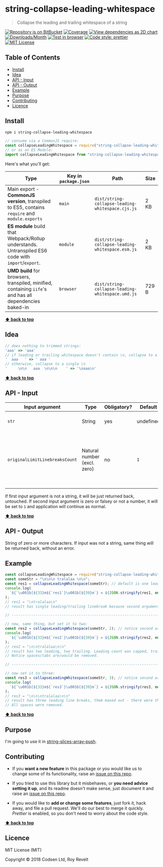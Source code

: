 # string-collapse-leading-whitespace

> Collapse the leading and trailing whitespace of a string

[![Repository is on BitBucket][bitbucket-img]][bitbucket-url]
[![Coverage][cov-img]][cov-url]
[![View dependencies as 2D chart][deps2d-img]][deps2d-url]
[![Downloads/Month][downloads-img]][downloads-url]
[![Test in browser][runkit-img]][runkit-url]
[![Code style: prettier][prettier-img]][prettier-url]
[![MIT License][license-img]][license-url]

## Table of Contents

- [Install](#markdown-header-install)
- [Idea](#markdown-header-idea)
- [API - Input](#markdown-header-api-input)
- [API - Output](#markdown-header-api-output)
- [Example](#markdown-header-example)
- [Purpose](#markdown-header-purpose)
- [Contributing](#markdown-header-contributing)
- [Licence](#markdown-header-licence)

## Install

```bash
npm i string-collapse-leading-whitespace
```

```js
// consume via a CommonJS require:
const collapseLeadingWhitespace = require("string-collapse-leading-whitespace");
// or as an ES Module:
import collapseLeadingWhitespace from "string-collapse-leading-whitespace";
```

Here's what you'll get:

| Type                                                                                                    | Key in `package.json` | Path                                             | Size  |
| ------------------------------------------------------------------------------------------------------- | --------------------- | ------------------------------------------------ | ----- |
| Main export - **CommonJS version**, transpiled to ES5, contains `require` and `module.exports`          | `main`                | `dist/string-collapse-leading-whitespace.cjs.js` | 2 KB  |
| **ES module** build that Webpack/Rollup understands. Untranspiled ES6 code with `import`/`export`.      | `module`              | `dist/string-collapse-leading-whitespace.esm.js` | 2 KB  |
| **UMD build** for browsers, transpiled, minified, containing `iife`'s and has all dependencies baked-in | `browser`             | `dist/string-collapse-leading-whitespace.umd.js` | 729 B |

**[⬆ back to top](#markdown-header-string-collapse-leading-whitespace)**

## Idea

```js
// does nothing to trimmed strings:
'aaa' => 'aaa'
// if leading or trailing whitespace doesn't contain \n, collapse to a single space
'  aaa   ' => ' aaa '
// otherwise, collapse to a single \n
'     \n\n   aaa  \n\n\n    ' => '\naaa\n'
```

**[⬆ back to top](#markdown-header-string-collapse-leading-whitespace)**

## API - Input

| Input argument                 | Type                        | Obligatory? | Default   | Description                                                                            |
| ------------------------------ | --------------------------- | ----------- | --------- | -------------------------------------------------------------------------------------- |
| `str`                          | String                      | yes         | undefined | Source string to work on                                                               |
| `originalLimitLinebreaksCount` | Natural number (excl. zero) | no          | `1`       | Maximum line breaks that will be put when leading or trailing whitespace contains any. |

If first input argument is not a string, it will be just returned back, untouched.
If second input argument is zero or falsey or not a number, it will be set to `1` and application will continue as normal.

**[⬆ back to top](#markdown-header-string-collapse-leading-whitespace)**

## API - Output

String of zero or more characters. If input was not a string, same thing will be returned back, without an error.

## Example

```js
const collapseLeadingWhitespace = require("string-collapse-leading-whitespace");
const someStr = "\n\n\n tralalaa \n\n";
const res1 = collapseLeadingWhitespace(someStr); // default is one leading/trailing line break
console.log(
  `${`\u001b[${33}m${`res1`}\u001b[${39}m`} = ${JSON.stringify(res1, null, 4)}`
);
// res1 = "\ntralalaa\n"
// result has single leading/trailing linebreak because second argument's default is 1.

// -----------------------------------------------------------------------------

// now, same thing, but set it to two:
const res2 = collapseLeadingWhitespace(someStr, 2); // notice second arg set
console.log(
  `${`\u001b[${33}m${`res2`}\u001b[${39}m`} = ${JSON.stringify(res2, null, 4)}`
);
// res2 = "\n\ntralalaa\n\n"
// result has two leading, two trailing. Leading count was capped, trailing reached max anyway. There were two only leading line breaks.
// Notice spaces/tabs are/would be removed.

// -----------------------------------------------------------------------------

// now set it to three:
const res3 = collapseLeadingWhitespace(someStr, 3); // notice second arg set
console.log(
  `${`\u001b[${33}m${`res3`}\u001b[${39}m`} = ${JSON.stringify(res3, null, 4)}`
);
// res3 = "\n\n\ntralalaa\n\n"
// result has three leading line breaks, them maxed out - there were three. There were two trailing linebreaks, allowance was for three. End result - two trailing linebreaks.
// All spaces were removed.
```

**[⬆ back to top](#markdown-header-string-collapse-leading-whitespace)**

## Purpose

I'm going to use it in [string-slices-array-push](https://bitbucket.org/codsen/string-slices-array-push).

## Contributing

- If you **want a new feature** in this package or you would like us to change some of its functionality, raise an [issue on this repo](https://bitbucket.org/codsen/string-collapse-leading-whitespace/issues/new).

- If you tried to use this library but it misbehaves, or **you need advice setting it up**, and its readme doesn't make sense, just document it and raise an [issue on this repo](https://bitbucket.org/codsen/string-collapse-leading-whitespace/issues/new).

- If you would like to **add or change some features**, just fork it, hack away, and file a pull request. We'll do our best to merge it quickly. _Prettier_ is enabled, so you don't need to worry about the code style.

**[⬆ back to top](#markdown-header-string-collapse-leading-whitespace)**

## Licence

MIT License (MIT)

Copyright © 2018 Codsen Ltd, Roy Revelt

[node-img]: https://img.shields.io/node/v/string-collapse-leading-whitespace.svg?style=flat-square&label=works%20on%20node
[node-url]: https://www.npmjs.com/package/string-collapse-leading-whitespace
[bitbucket-img]: https://img.shields.io/badge/repo-on%20BitBucket-brightgreen.svg?style=flat-square
[bitbucket-url]: https://bitbucket.org/codsen/string-collapse-leading-whitespace
[cov-img]: https://coveralls.io/repos/bitbucket/codsen/string-collapse-leading-whitespace/badge.svg?style=flat-square&branch=master
[cov-url]: https://coveralls.io/bitbucket/codsen/string-collapse-leading-whitespace?branch=master
[deps2d-img]: https://img.shields.io/badge/deps%20in%202D-see_here-08f0fd.svg?style=flat-square
[deps2d-url]: http://npm.anvaka.com/#/view/2d/string-collapse-leading-whitespace
[downloads-img]: https://img.shields.io/npm/dm/string-collapse-leading-whitespace.svg?style=flat-square
[downloads-url]: https://npmcharts.com/compare/string-collapse-leading-whitespace
[runkit-img]: https://img.shields.io/badge/runkit-test_in_browser-a853ff.svg?style=flat-square
[runkit-url]: https://npm.runkit.com/string-collapse-leading-whitespace
[prettier-img]: https://img.shields.io/badge/code_style-prettier-ff69b4.svg?style=flat-square
[prettier-url]: https://prettier.io
[license-img]: https://img.shields.io/badge/licence-MIT-51c838.svg?style=flat-square
[license-url]: https://bitbucket.org/codsen/string-collapse-leading-whitespace
